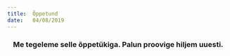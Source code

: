 ```yaml
---
title:  Õppetund
date:   04/08/2019
---
```


### <center>Me tegeleme selle õppetükiga. Palun proovige hiljem uuesti.</center>